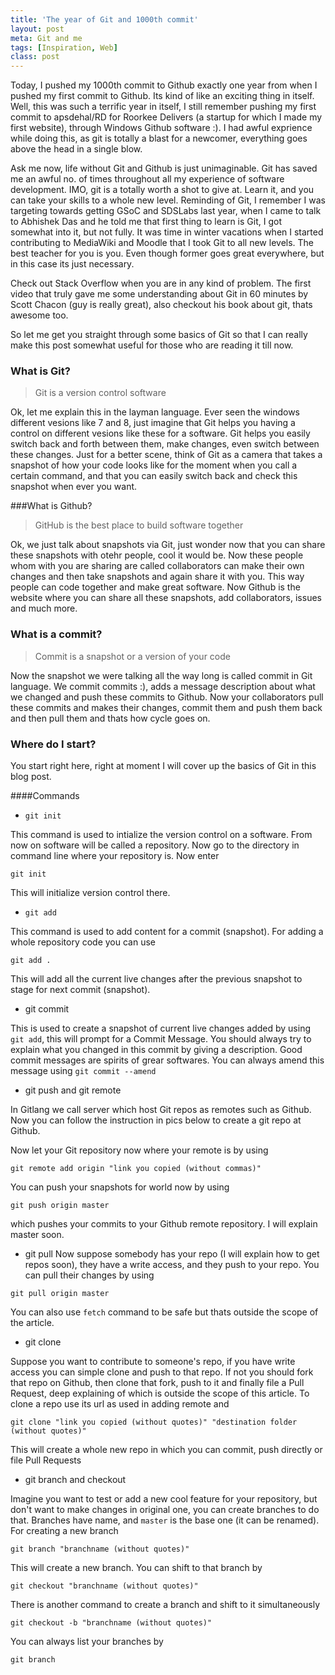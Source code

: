 ```yaml
---
title: 'The year of Git and 1000th commit'
layout: post
meta: Git and me
tags: [Inspiration, Web] 
class: post
---
```

Today, I pushed my 1000th commit to Github exactly one year from when I pushed my first commit to Github. Its kind of like an exciting thing in itself. Well, this was such a terrific year in itself, I still remember pushing my first commit to apsdehal/RD for Roorkee Delivers (a startup for which I made my first website), through Windows Github software :). I had awful exprience while doing this, as git is totally a blast for a newcomer, everything goes above the head in a single blow.

Ask me now, life without Git and Github is just unimaginable. Git has saved me an awful no. of times throughout all my experience of software development. IMO, git is a totally worth a shot to give at. Learn it, and you can take your skills to a whole new level. Reminding of Git, I remember I was targeting towards getting GSoC and SDSLabs last year, when I came to talk to Abhishek Das and he told me that first thing to learn is Git, I got somewhat into it, but not fully. It was time in winter vacations when I started contributing to MediaWiki and Moodle that I took Git to all new levels. The best teacher for you is you. Even though former goes great everywhere, but in this case its just necessary. 

Check out Stack Overflow when you are in any kind of problem. The first video that truly gave me some understanding about Git in 60 minutes by Scott Chacon (guy is really great), also checkout his book about git, thats awesome too.

So let me get you straight through some basics of Git so that I can really make this post somewhat useful for those who are reading it till now.

### What is Git?

> Git is a version control software

Ok, let me explain this in the layman language. Ever seen the windows different vesions like 7 and 8, just imagine that Git helps you having a control on different vesions like these for a software. Git helps you easily switch back and forth between them, make changes, even switch between these changes. Just for a better scene, think of Git as a camera that takes a snapshot of how your code looks like for the moment when you call a certain command, and that you can easily switch back and check this snapshot when ever you want.

###What is Github?

> GitHub is the best place to build software together

Ok, we just talk about snapshots via Git, just wonder now that you can share these snapshots with otehr people, cool it would be. Now these people whom with you are sharing are called collaborators can make their own changes and then take snapshots and again share it with you. This way people can code together and make great software. Now Github is the website where you can share all these snapshots, add collaborators, issues and much more.

### What is a commit?

> Commit is a snapshot or a version of your code

Now the snapshot we were talking all the way long is called commit in Git language. We commit commits :), adds a message description about what we changed and push these commits to Github. Now your collaborators pull these commits and makes their changes, commit them and push them back and then pull them and thats how cycle goes on.

### Where do I start?

You start right here, right at moment I will cover up the basics of Git in this blog post.

####Commands

- `git init`

This command is used to intialize the version control on a software. From now on software will be called a repository. Now go to the directory in command line where your repository is. Now enter
```
git init
```
This will initialize version control there.

- `git add`

This command is used to add content for a commit (snapshot). For adding a whole repository code you can use

```
git add .
```
This will add all the current live changes after the previous snapshot to stage for next commit (snapshot).

- git commit

This is used to create a snapshot of current live changes added by using `git add`, this will prompt for a Commit Message. You should always try to explain what you changed in this commit by giving a description. Good commit messages are spirits of grear softwares. You can always amend this message using `git commit --amend`

- git push and git remote

In Gitlang we call server which host Git repos as remotes such as Github. Now you can follow the instruction in pics below to create a git repo at Github.

Now let your Git repository now where your remote is by using

```
git remote add origin "link you copied (without commas)"
```
You can push your snapshots for world now by using 
```
git push origin master
```
which pushes your commits to your Github remote repository. I will explain master soon.

- git pull
Now suppose somebody has your repo (I will explain how to get repos soon), they have a write access, and they push to your repo. You can pull their changes by using 

```
git pull origin master
```
You can also use `fetch` command to be safe but thats outside the scope of the article.

- git clone

Suppose you want to contribute to someone's repo, if you have write access you can simple clone and push to that repo. If not you should fork that repo on Github, then clone that fork, push to it and finally file a Pull Request, deep explaining of which is outside the scope of this article. To clone a repo use its url as used in adding remote and
```
git clone "link you copied (without quotes)" "destination folder (without quotes)"
```
This will create a whole new repo in which you can commit, push directly or file Pull Requests

- git branch and checkout

Imagine you want to test or add a new cool feature for your repository, but don't want to make changes in original one, you can create branches to do that. Branches have name, and `master` is the base one (it can be renamed). For creating a new branch

```
git branch "branchname (without quotes)"
```
This will create a new branch. You can shift to that branch by
```
git checkout "branchname (without quotes)"
```
There is another command to create a branch and shift to it simultaneously
```
git checkout -b "branchname (without quotes)"
```
You can always list your branches by 
```
git branch
```